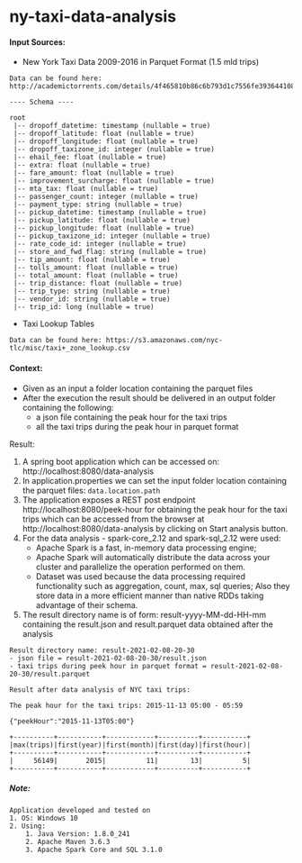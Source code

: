 # ny-taxi-data-analysis

#### Input Sources:

- New York Taxi Data 2009-2016 in Parquet Format (1.5 mld trips)

```
Data can be found here: http://academictorrents.com/details/4f465810b86c6b793d1c7556fe3936441081992e

---- Schema ----

root
 |-- dropoff_datetime: timestamp (nullable = true)
 |-- dropoff_latitude: float (nullable = true)
 |-- dropoff_longitude: float (nullable = true)
 |-- dropoff_taxizone_id: integer (nullable = true)
 |-- ehail_fee: float (nullable = true)
 |-- extra: float (nullable = true)
 |-- fare_amount: float (nullable = true)
 |-- improvement_surcharge: float (nullable = true)
 |-- mta_tax: float (nullable = true)
 |-- passenger_count: integer (nullable = true)
 |-- payment_type: string (nullable = true)
 |-- pickup_datetime: timestamp (nullable = true)
 |-- pickup_latitude: float (nullable = true)
 |-- pickup_longitude: float (nullable = true)
 |-- pickup_taxizone_id: integer (nullable = true)
 |-- rate_code_id: integer (nullable = true)
 |-- store_and_fwd_flag: string (nullable = true)
 |-- tip_amount: float (nullable = true)
 |-- tolls_amount: float (nullable = true)
 |-- total_amount: float (nullable = true)
 |-- trip_distance: float (nullable = true)
 |-- trip_type: string (nullable = true)
 |-- vendor_id: string (nullable = true)
 |-- trip_id: long (nullable = true)
```

-  Taxi Lookup Tables
```
Data can be found here: https://s3.amazonaws.com/nyc-tlc/misc/taxi+_zone_lookup.csv
```
#### Context:

- Given as an input a folder location containing the parquet files
- After the execution the result should be delivered in an output folder containing the following:
    - a json file containing the peak hour for the taxi trips
    - all the taxi trips during the peak hour in parquet format
    
Result:
1. A spring boot application which can be accessed on: http://localhost:8080/data-analysis
2. In application.properties we can set the input folder location containing the parquet files: ``` data.location.path ```
3. The application exposes a REST post endpoint http://localhost:8080/peek-hour for obtaining the peak hour for the taxi trips 
which can be accessed from the browser at http://localhost:8080/data-analysis by clicking on Start analysis button.
3. For the data analysis - spark-core_2.12 and spark-sql_2.12 were used:
    - Apache Spark is a fast, in-memory data processing engine; 
    - Apache Spark will automatically distribute the data across your cluster and parallelize the operation performed on them.
    - Dataset was used because the data processing required functionality such as 
    aggregation, count, max, sql queries; Also they store data in a more efficient manner than native RDDs taking
    advantage of their schema.  
4. The result directory name is of form: result-yyyy-MM-dd-HH-mm containing the result.json and result.parquet data obtained after the analysis
```
Result directory name: result-2021-02-08-20-30
- json file = result-2021-02-08-20-30/result.json
- taxi trips during peek hour in parquet format = result-2021-02-08-20-30/result.parquet 

Result after data analysis of NYC taxi trips:

The peak hour for the taxi trips: 2015-11-13 05:00 - 05:59

{"peekHour":"2015-11-13T05:00"}

+----------+-----------+------------+----------+-----------+
|max(trips)|first(year)|first(month)|first(day)|first(hour)|
+----------+-----------+------------+----------+-----------+
|     56149|       2015|          11|        13|          5|
+----------+-----------+------------+----------+-----------+ 
```

##### Note:
    Application developed and tested on
    1. OS: Windows 10
    2. Using: 
        1. Java Version: 1.8.0_241
        2. Apache Maven 3.6.3
        3. Apache Spark Core and SQL 3.1.0
